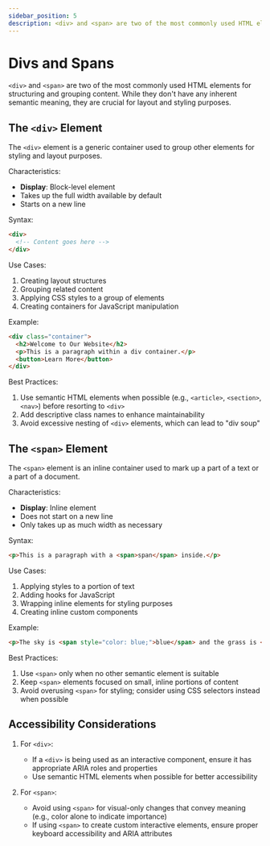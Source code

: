 ```yaml
---
sidebar_position: 5
description: <div> and <span> are two of the most commonly used HTML elements for structuring and grouping content. While they don't have any inherent semantic meaning, they are crucial for layout and styling purposes.
---
```


# Divs and Spans

`<div>` and `<span>` are two of the most commonly used HTML elements for structuring and grouping content. While they don't have any inherent semantic meaning, they are crucial for layout and styling purposes.

## The `<div>` Element

The `<div>` element is a generic container used to group other elements for styling and layout purposes.

Characteristics:
- **Display**: Block-level element
- Takes up the full width available by default
- Starts on a new line

Syntax:
```html
<div>
  <!-- Content goes here -->
</div>
```

Use Cases:
1. Creating layout structures
2. Grouping related content
3. Applying CSS styles to a group of elements
4. Creating containers for JavaScript manipulation

Example:
```html
<div class="container">
  <h2>Welcome to Our Website</h2>
  <p>This is a paragraph within a div container.</p>
  <button>Learn More</button>
</div>
```

Best Practices:
1. Use semantic HTML elements when possible (e.g., `<article>`, `<section>`, `<nav>`) before resorting to `<div>`
2. Add descriptive class names to enhance maintainability
3. Avoid excessive nesting of `<div>` elements, which can lead to "div soup"

## The `<span>` Element

The `<span>` element is an inline container used to mark up a part of a text or a part of a document.

Characteristics:
- **Display**: Inline element
- Does not start on a new line
- Only takes up as much width as necessary

Syntax:
```html
<p>This is a paragraph with a <span>span</span> inside.</p>
```

Use Cases:
1. Applying styles to a portion of text
2. Adding hooks for JavaScript
3. Wrapping inline elements for styling purposes
4. Creating inline custom components

Example:
```html
<p>The sky is <span style="color: blue;">blue</span> and the grass is <span style="color: green;">green</span>.</p>
```

Best Practices:
1. Use `<span>` only when no other semantic element is suitable
2. Keep `<span>` elements focused on small, inline portions of content
3. Avoid overusing `<span>` for styling; consider using CSS selectors instead when possible

## Accessibility Considerations

1. For `<div>`:
    - If a `<div>` is being used as an interactive component, ensure it has appropriate ARIA roles and properties
    - Use semantic HTML elements when possible for better accessibility

2. For `<span>`:
    - Avoid using `<span>` for visual-only changes that convey meaning (e.g., color alone to indicate importance)
    - If using `<span>` to create custom interactive elements, ensure proper keyboard accessibility and ARIA attributes
